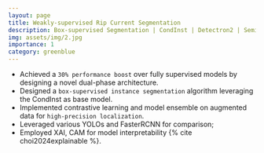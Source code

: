 ```yaml
---
layout: page
title: Weakly-supervised Rip Current Segmentation
description: Box-supervised Segmentation | CondInst | Detectron2 | Semi Segmentation | Object Segmentation | Computer Vision | Deep Learning
img: assets/img/2.jpg
importance: 1
category: greenblue
---
```


* Achieved a `30% performance boost` over fully supervised models by designing a novel dual-phase architecture.
* Designed a `box-supervised instance segmentation` algorithm leveraging the CondInst as base model.
* Implemented contrastive learning and model ensemble on augmented data for `high-precision localization`.
* Leveraged various YOLOs and FasterRCNN for comparison; 
* Employed XAI, CAM for model interpretability {% cite choi2024explainable %}.
